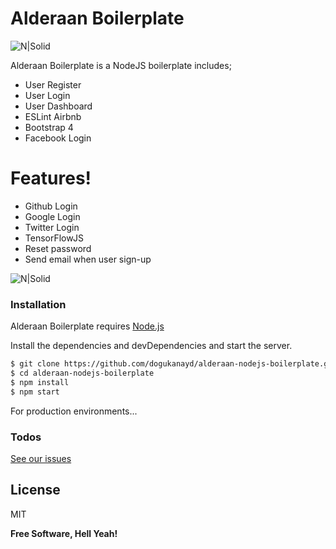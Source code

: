 # Alderaan Boilerplate

![N|Solid](http://icons.iconarchive.com/icons/sensibleworld/starwars/256/Leia-icon.png)

Alderaan Boilerplate is a NodeJS boilerplate includes;

- User Register
- User Login
- User Dashboard
- ESLint Airbnb
- Bootstrap 4
- Facebook Login
# Features!

- Github Login
- Google Login
- Twitter Login
- TensorFlowJS
- Reset password
- Send email when user sign-up

![N|Solid](https://github.com/dogukanayd/alderaan-nodejs-boilerplate/blob/master/public/images/login.png?raw=true)

### Installation

Alderaan Boilerplate requires [Node.js](https://nodejs.org/)

Install the dependencies and devDependencies and start the server.

```sh
$ git clone https://github.com/dogukanayd/alderaan-nodejs-boilerplate.git
$ cd alderaan-nodejs-boilerplate
$ npm install
$ npm start
```

For production environments...

### Todos

[See our issues](https://github.com/dogukanayd/alderaan-nodejs-boilerplate/issues)

## License

MIT

**Free Software, Hell Yeah!**
